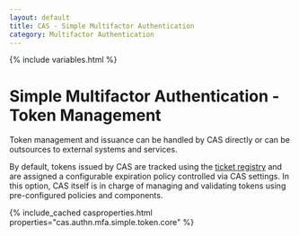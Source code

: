 ```yaml
---
layout: default
title: CAS - Simple Multifactor Authentication
category: Multifactor Authentication
---
```


{% include variables.html %}

# Simple Multifactor Authentication - Token Management

Token management and issuance can be handled by CAS directly or can be outsources to external systems and services.

By default, tokens issued by CAS are tracked using the [ticket registry](../ticketing/Configuring-Ticketing-Components.html)
and are assigned a configurable expiration policy controlled via CAS settings. In this option, CAS itself is in charge of
managing and validating tokens using pre-configured policies and components.

{% include_cached casproperties.html properties="cas.authn.mfa.simple.token.core" %}
